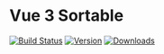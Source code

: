 # Vue 3 Sortable

[![Build Status](https://github.com/eliottvincent/vue3-sortablejs/actions/workflows/test.yml/badge.svg)](https://github.com/eliottvincent/vue3-sortablejs/actions) [![Version](https://img.shields.io/npm/v/vue3-sortablejs.svg)](https://www.npmjs.com/package/vue3-sortablejs) [![Downloads](https://img.shields.io/npm/dt/vue3-sortablejs.svg)](https://www.npmjs.com/package/vue3-sortablejs)

